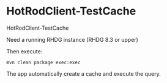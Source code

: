 # HotRodClient-TestCache
HotRodClient-TestCache


Need a running RHDG instance (RHDG 8.3 or upper)

Then execute:
~~~
mvn clean package exec:exec
~~~


The app automatically create a cache and execute the query.
